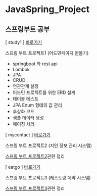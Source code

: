 # JavaSpring_Project

## 스프링부트 공부

[ study1 ] [바로가기](https://github.com/Leeseonha/JavaSpring_Project/tree/master/study1)

스프링 부트 프로젝트1 (어드민페이지 만들기)

- springboot 와 rest api
- Lombok
- JPA
- CRUD
- 연관관계 설정
- 어드민 프로젝트를 위한 ERD 설계
- 테이블 테스트
- JPA Enum 형태의 값 관리
- 추상화 코드
- 샘플 데이터 생성
- 페이징 처리



[ mycontact ] [바로가기](https://github.com/Leeseonha/JavaSpring_Project/tree/master/mycontact)

스프링 부트 프로젝트2 (지인 정보 관리 시스템)

[스프링 부트 프로젝트2](https://github.com/Leeseonha/JavaSpring_Project/blob/master/JavaSpring_Project2.md)관련 정리



[ eatgo ] [바로가기](https://github.com/Leeseonha/JavaSpring_Project/tree/master/eatgo)

스프링 부트 프로젝트3 (레스토랑 예약 시스템)

[스프링 부트 프로젝트3](https://github.com/Leeseonha/JavaSpring_Project/blob/master/JavaSpring_Project3.md)관련 정리